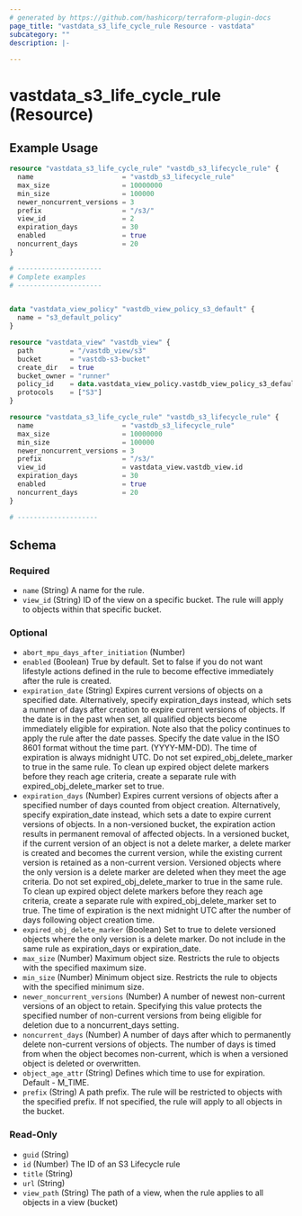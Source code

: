 ```yaml
---
# generated by https://github.com/hashicorp/terraform-plugin-docs
page_title: "vastdata_s3_life_cycle_rule Resource - vastdata"
subcategory: ""
description: |-
  
---
```


# vastdata_s3_life_cycle_rule (Resource)



## Example Usage

```terraform
resource "vastdata_s3_life_cycle_rule" "vastdb_s3_lifecycle_rule" {
  name                      = "vastdb_s3_lifecycle_rule"
  max_size                  = 10000000
  min_size                  = 100000
  newer_noncurrent_versions = 3
  prefix                    = "/s3/"
  view_id                   = 2
  expiration_days           = 30
  enabled                   = true
  noncurrent_days           = 20
}

# ---------------------
# Complete examples
# ---------------------


data "vastdata_view_policy" "vastdb_view_policy_s3_default" {
  name = "s3_default_policy"
}

resource "vastdata_view" "vastdb_view" {
  path         = "/vastdb_view/s3"
  bucket       = "vastdb-s3-bucket"
  create_dir   = true
  bucket_owner = "runner"
  policy_id    = data.vastdata_view_policy.vastdb_view_policy_s3_default.id
  protocols    = ["S3"]
}

resource "vastdata_s3_life_cycle_rule" "vastdb_s3_lifecycle_rule" {
  name                      = "vastdb_s3_lifecycle_rule"
  max_size                  = 10000000
  min_size                  = 100000
  newer_noncurrent_versions = 3
  prefix                    = "/s3/"
  view_id                   = vastdata_view.vastdb_view.id
  expiration_days           = 30
  enabled                   = true
  noncurrent_days           = 20
}

# --------------------
```

<!-- schema generated by tfplugindocs -->
## Schema

### Required

- `name` (String) A name for the rule.
- `view_id` (String) ID of the view on a specific bucket. The rule will apply to objects within that specific bucket.

### Optional

- `abort_mpu_days_after_initiation` (Number)
- `enabled` (Boolean) True by default. Set to false if you do not want lifestyle actions defined in the rule to become effective immediately after the rule is created.
- `expiration_date` (String) Expires current versions of objects on a specified date. Alternatively, specify expiration_days instead, which sets a numner of days after creation to expire current versions of objects. If the date is in the past when set, all qualified objects become immediately eligible for expiration. Note also that the policy continues to apply the rule after the date passes. Specify the date value in the ISO 8601 format without the time part. (YYYY-MM-DD). The time of expiration is always midnight UTC. Do not set expired_obj_delete_marker to true in the same rule. To clean up expired object delete markers before they reach age criteria, create a separate rule with expired_obj_delete_marker set to true.
- `expiration_days` (Number) Expires current versions of objects after a specified number of days counted from object creation. Alternatively, specify expiration_date instead, which sets a date to expire current versions of objects. In a non-versioned bucket, the expiration action results in permanent removal of affected objects. In a versioned bucket, if the current version of an object is not a delete marker, a delete marker is created and becomes the current version, while the existing current version is retained as a non-current version. Versioned objects where the only version is a delete marker are deleted when they meet the age criteria. Do not set expired_obj_delete_marker to true in the same rule. To clean up expired object delete markers before they reach age criteria, create a separate rule with expired_obj_delete_marker set to true. The time of expiration is the next midnight UTC after the number of days following object creation time.
- `expired_obj_delete_marker` (Boolean) Set to true to delete versioned objects where the only version is a delete marker. Do not include in the same rule as expiration_days or expiration_date.
- `max_size` (Number) Maximum object size. Restricts the rule to objects with the specified maximum size.
- `min_size` (Number) Minimum object size. Restricts the rule to objects with the specified minimum size.
- `newer_noncurrent_versions` (Number) A number of newest non-current versions of an object to retain. Specifying this value protects the specified number of non-current versions from being eligible for deletion due to a noncurrent_days setting.
- `noncurrent_days` (Number) A number of days after which to permanently delete non-current versions of objects. The number of days is timed from when the object becomes non-current, which is when a versioned object is deleted or overwritten.
- `object_age_attr` (String) Defines which time to use for expiration. Default - M_TIME.
- `prefix` (String) A path prefix. The rule will be restricted to objects with the specified prefix. If not specified, the rule will apply to all objects in the bucket.

### Read-Only

- `guid` (String)
- `id` (Number) The ID of an S3 Lifecycle rule
- `title` (String)
- `url` (String)
- `view_path` (String) The path of a view, when the rule applies to all objects in a view (bucket)

